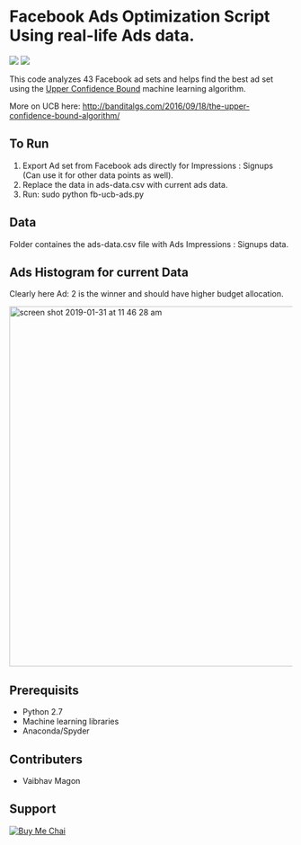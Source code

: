 # Facebook Ads Optimization Script Using real-life Ads data.

<img src="https://img.shields.io/static/v1?label=Python&message=2.7&color=<COLOR>"> <img src="https://img.shields.io/static/v1?label=Build&message=Passing&color=<COLOR>">

This code analyzes 43 Facebook ad sets and helps find the best ad set using the <a href="http://banditalgs.com/2016/09/18/the-upper-confidence-bound-algorithm/">Upper Confidence Bound</a> machine learning algorithm.

More on UCB here: http://banditalgs.com/2016/09/18/the-upper-confidence-bound-algorithm/


## To Run
1. Export Ad set from Facebook ads directly for Impressions : Signups (Can use it for other data points as well).
2. Replace the data in ads-data.csv with current ads data.
3. Run: sudo python fb-ucb-ads.py


## Data
Folder containes the ads-data.csv file with Ads Impressions : Signups data.


## Ads Histogram for current Data
Clearly here Ad: 2 is the winner and should have higher budget allocation.

<img width="641" alt="screen shot 2019-01-31 at 11 46 28 am" src="https://user-images.githubusercontent.com/5276190/52034823-2f6fa200-254f-11e9-93b2-5e309462e942.png">


## Prerequisits
- Python 2.7
- Machine learning libraries
- Anaconda/Spyder


## Contributers
- Vaibhav Magon


## Support

[![Buy Me Chai](https://i.ibb.co/Xkdj83y/image-2.png)](https://buymechai.ml/link.html?vpa=vaibhav210991@okaxis&nm=Vaibhav&amt=10)
